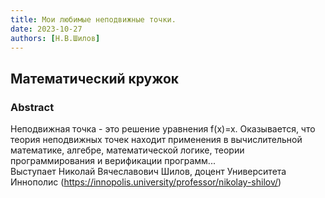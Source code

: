 ```yaml
---
title: Мои любимые неподвижные точки.
date: 2023-10-27
authors: [Н.В.Шилов]
---
```


## Математический кружок

### Abstract

Неподвижная точка - это решение уравнения f(x)=x. Оказывается, что теория неподвижных точек находит применения в вычислительной математике, алгебре, математической логике, теории программирования и верификации программ...  
Выступает Николай Вячеславович Шилов, доцент Университета Иннополис (https://innopolis.university/professor/nikolay-shilov/)



